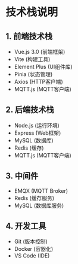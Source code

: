 # 技术栈说明

## 1. 前端技术栈
- Vue.js 3.0 (前端框架)
- Vite (构建工具)
- Element Plus (UI组件库)
- Pinia (状态管理)
- Axios (HTTP客户端)
- MQTT.js (MQTT客户端)

## 2. 后端技术栈
- Node.js (运行环境)
- Express (Web框架)
- MySQL (数据库)
- Redis (缓存)
- MQTT.js (MQTT客户端)

## 3. 中间件
- EMQX (MQTT Broker)
- Redis (缓存服务)
- MySQL (数据库服务)

## 4. 开发工具
- Git (版本控制)
- Docker (容器化)
- VS Code (IDE)
